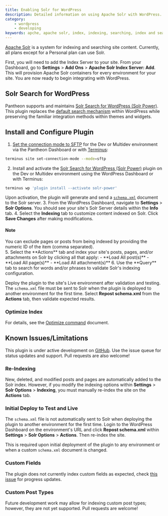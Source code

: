 ```yaml
---
title: Enabling Solr for WordPress
description: Detailed information on using Apache Solr with WordPress.
category:
    - wordpress
    - developing
keywords: apche, apache solr, index, indexing, searching, index and search, indexing and searching, solr, how to enable solr, enable solr, solr api, indexserver solr, solr indexserver, solr api, enable solr search, apachesolr, apache solor search module, solr modules, configure solr,
---
```

[Apache Solr](/docs/articles/sites/apache-solr) is a system for indexing and searching site content. Currently, all plans except for a Personal plan can use Solr.

First, you will need to add the Index Server to your site. From your Dashboard, go to **Settings** > **Add Ons** > **Apache Solr Index Server: Add**. This will provision Apache Solr containers for every environment for your site. You are now ready to begin integrating with WordPress.

## Solr Search for WordPress
Pantheon supports and maintains [Solr Search for WordPress (Solr Power)](https://wordpress.org/plugins/solr-power/).  This plugin replaces the [default search mechanism](https://codex.wordpress.org/Class_Reference/WP_Query#Search_Parameter) within WordPress while preserving the familiar integration methods within themes and widgets.


## Install and Configure Plugin
1. [Set the connection mode to SFTP](/docs/articles/sites/code/developing-directly-with-sftp-mode) for the Dev or Multidev environment via the Pantheon Dashboard or with [Terminus](/docs/articles/local/cli/):
 ```bash
 terminus site set-connection-mode --mode=sftp
 ```

2. Install and activate the [Solr Search for WordPress (Solr Power)](https://wordpress.org/plugins/solr-power/) plugin on the Dev or Multidev environment using the WordPress Dashboard or with Terminus:
 ```bash
 terminus wp 'plugin install --activate solr-power'
 ```
 Upon activation, the plugin will generate and send a [`schema.xml`](https://github.com/pantheon-systems/solr-power/blob/master/schema.xml) document to the Solr server.
3. From the WordPress Dashboard, navigate to **Settings** > **Solr Options**. You should see your site's Solr Server details within the **Info** tab.
4. Select the **Indexing** tab to customize content indexed on Solr. Click **Save Changes** after making modifications.
 <div class="alert alert-info">
 <h4>Note</h4> You can exclude pages or posts from being indexed by providing the numeric ID of the item (comma separated).
 </div>
5. Select the **Actions** tab and index your site's posts, pages, and/or attachments on Solr by clicking all that apply:
 - **Load All post(s)**
 - **Load All page(s)**
 - **Load All attachment(s)**
6. Use the **Query** tab to search for words and/or phrases to validate Solr's indexing configuration.

Deploy the plugin to the site's Live environment after validation and testing. The `schema.xml` file must be sent to Solr when the plugin is deployed to another environment for the first time. Select **Repost schema.xml** from the **Actions** tab, then validate expected results.

### Optimize Index
For details, see the [Optimize command](http://solarium.readthedocs.org/en/stable/queries/update-query/building-an-update-query/optimize-command/) document.

## Known Issues/Limitations
This plugin is under active development on [GitHub](https://github.com/pantheon-systems/solr-power). Use the issue queue for status updates and support. Pull requests are also welcome!
### Re-Indexing
New, deleted, and modified posts and pages are automatically added to the Solr index. However, if you modify the indexing options within **Settings** > **Solr Options** > **Indexing**, you must manually re-index the site on the **Actions** tab.
### Initial Deploy to Test and Live
The `schema.xml` file is not automatically sent to Solr when deploying the plugin to another environment for the first time. Login to the WordPress Dashboard on the environment's URL and click **Repost schema.xml** within  **Settings** > **Solr Options** > **Actions**. Then re-index the site.

This is required upon initial deployment of the plugin to any environment or when a custom `schema.xml` document is changed.
### Custom Fields
The plugin does not currently index custom fields as expected, check [this issue](https://github.com/pantheon-systems/solr-power/issues/51) for progress updates.

### Custom Post Types
Future development work may allow for indexing custom post types; however, they are not yet supported. Pull requests are welcome!
